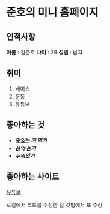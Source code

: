 # 준호의 미니 홈페이지

## 인적사항
**이름** : 김준호
**나이** : 28
**성별** : 남자

## 취미
1. 베이스
2. 운동
3. 유튜브

## 좋아하는 것
- ***맛있는 거 먹기***
- ***음악 듣기***
- ***누워있기***

## 좋아하는 사이트
[유튜브](https://youtube.com)

로컬에서 코드를 수정한 걸 깃헙에서 또 수정.
